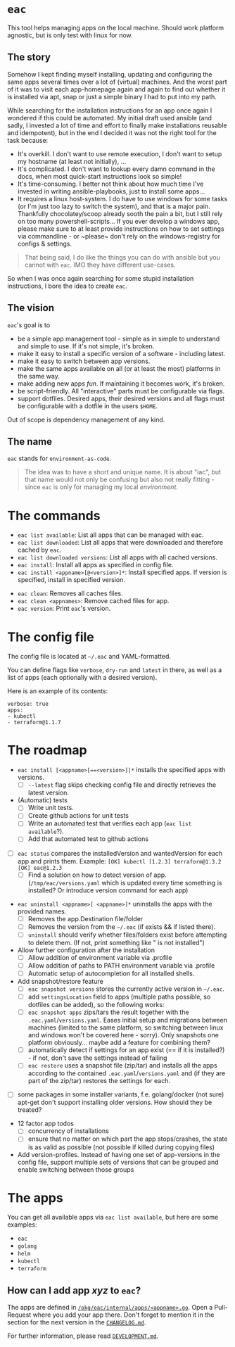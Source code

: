 # `eac`

This tool helps managing apps on the local machine. Should work platform agnostic, but is only test with linux for now.

## The story

Somehow I kept finding myself installing, updating and configuring the same apps several times over a lot of (virtual) machines.
And the worst part of it was to visit each app-homepage again and again to find out whether it is installed via apt, snap or just a simple binary I had to put into my path.

While searching for the installation instructions for an app once again I wondered if this could be automated.
My initial draft used ansible (and sadly, I invested a lot of time and effort to finally make installations reusable and idempotent), but in the end I decided it was not the right tool for the task because:

- It's overkill. I don't want to use remote execution, I don't want to setup my hostname (at least not initially), ...
- It's complicated. I don't want to lookup every damn command in the docs, when most quick-start instructions look so simple!
- It's time-consuming. I better not think about how much time I've invested in writing ansible-playbooks, just to install some apps...
- It requires a linux host-system. I do have to use windows for some tasks (or I'm just too lazy to switch the system), and that is a major pain. Thankfully chocolatey/scoop already sooth the pain a bit, but I still rely on too many powershell-scripts... <rant> If you ever develop a windows app, please make sure to at least provide instructions on how to set settings via commandline - or ~please~ don't rely on the windows-registry for configs & settings. </rant>

> That being said, I do like the things you can do with ansible but you cannot with `eac`. IMO they have different use-cases.

So when I was once again searching for some stupid installation instructions, I bore the idea to create `eac`.

## The vision

`eac`'s goal is to
- be a simple app management tool - simple as in simple to understand and simple to use. If it's not simple, it's broken.
- make it easy to install a specific version of a software - including latest.
- make it easy to switch between app versions.
- make the same apps available on all (or at least the most) platforms in the same way.
- make adding new apps _fun_. If maintaining it becomes work, it's broken.
- be script-friendly. All "interactive" parts must be configurable via flags.
- support dotfiles. Desired apps, their desired versions and all flags must be configurable with a dotfile in the users `$HOME`.

Out of scope is dependency management of any kind.

## The name

`eac` stands for `environment-as-code`.

> The idea was to have a short and unique name. It is about "iac", but that name would not only be confusing but also not really fitting - since `eac` is only for managing my local _environment_.

# The commands

- `eac list available`: List all apps that can be managed with eac.
- `eac list downloaded`: List all apps that were downloaded and therefore cached by `eac`.
- `eac list downloaded versions`: List all apps with all cached versions.
- `eac install`: Install all apps as specified in config file.
- `eac install <appname>[@<version>]*`: Install specified apps. If version is specified, install in specified version.
<!-- - `eac upgrade` / `eac check`: Check if newer versions are available. -->
<!-- - `eac upgrade <appnames> [-y]`: Check specified apps for updates and apply them. -->
<!-- - `eac uninstall <appnames`: Uninstall specified apps. -->
- `eac clean`: Removes all caches files.
- `eac clean <appnames>`: Remove cached files for app.
- `eac version`: Print `eac`'s version.

# The config file
The config file is located at `~/.eac` and YAML-formatted.

You can define flags like `verbose`, `dry-run` and `latest` in there, as well as a list of apps (each optionally with a desired version).

Here is an example of its contents:
```
verbose: true
apps:
- kubectl
- terraform@1.1.7

```

# The roadmap

- `eac install [<appname>[==<version>]]*` installs the specified apps with versions.
  - [ ] `--latest` flag skips checking config file and directly retrieves the latest version.
- (Automatic) tests
  - [ ] Write unit tests.
  - [ ] Create github actions for unit tests
  - [ ] Write an automated test that verifies each app (`eac list available`?).
  - [ ] Add that automated test to github actions
- [ ] `eac status` compares the installedVersion and wantedVersion for each app and prints them.
      Example:
      ```
      [OK] kubectl
      [1.2.3] terraform@1.3.2
      [OK] eac@1.2.3
      ```
  - [ ] Find a solution on how to detect version of app. (`/tmp/eac/versions.yaml` which is updated every time something is installed? Or introduce version command for each app)
- `eac uninstall <appname>[ <appname>]*` uninstalls the apps with the provided names.
  - [ ] Removes the app.Destination file/folder
  - [ ] Removes the version from the `~/.eac` (if exists && if listed there).
  - [ ] `uninstall` should verify whether files/folders exist before attempting to delete them. (If not, print something like "<appname> is not installed")
- Allow further configuration after the installation
  - [ ] Allow addition of environment variable via .profile
  - [ ] Allow addition of paths to PATH environment variable via .profile
  - [ ] Automatic setup of autocompletion for all installed shells.
- Add snapshot/restore feature
  - [ ] `eac snapshot versions` stores the currently active version in `~/.eac`.
  - [ ] add `settingsLocation` field to apps (multiple paths possible, so dotfiles can be added), so the following works:
  - [ ] `eac snapshot apps` zips/tars the result together with the `.eac.yaml`/`versions.yaml`. Eases initial setup and migrations between machines (limited to the same platform, so switching between linux and windows won't be covered here - sorry).
        Only snapshots one platform obviously... maybe add a feature for combining them?
  - [ ] automatically detect if settings for an app exist (== if it is installed?) - if not, don't save the settings instead of failing
  - [ ] `eac restore` uses a snapshot file (zip/tar) and installs all the apps according to the contained `.eac.yaml`/`versions.yaml` and (if they are part of the zip/tar) restores the settings for each.
- [ ] some packages in some installer variants, f.e. golang/docker (not sure) apt-get don't support installing older versions. How should they be treated?
- 12 factor app todos
  - [ ] concurrency of installations
  - [ ] ensure that no matter on which part the app stops/crashes, the state is as valid as possible (not possible if killed during copying files)
- Add version-profiles. Instead of having one set of app-versions in the config file, support multiple sets of versions that can be grouped and enable switching between those groups

# The apps

You can get all available apps via `eac list available`, but here are some examples:
- `eac`
- `golang`
- `helm`
- `kubectl`
- `terraform`

## How can I add app _xyz_ to `eac`?

The apps are defined in [`/pkg/eac/internal/apps/<appname>.go`](./pkg/eac/internal/apps/). Open a Pull-Request where you add your app there. Don't forget to mention it in the section for the next version in the [`CHANGELOG.md`](./CHANGELOG.md).

For further information, please read [`DEVELOPMENT.md`](./DEVELOPMENT.md).
